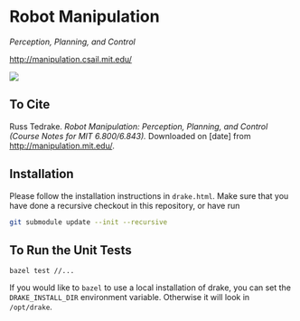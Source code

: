# Robot Manipulation

_Perception, Planning, and Control_

<http://manipulation.csail.mit.edu/>

![](https://github.com/RussTedrake/manipulation/workflows/CI/badge.svg)

## To Cite

Russ Tedrake. _Robot Manipulation: Perception, Planning, and Control (Course
Notes for MIT 6.800/6.843)._ Downloaded on [date] from <http://manipulation.mit.edu/>.

## Installation

Please follow the installation instructions in `drake.html`.  Make sure that you have done a recursive checkout in this repository, or have run

```bash
git submodule update --init --recursive
```

## To Run the Unit Tests

```
bazel test //...
```

If you would like to `bazel` to use a local installation of drake, you can set
the `DRAKE_INSTALL_DIR` environment variable. Otherwise it will look in
`/opt/drake`.

